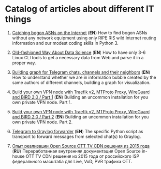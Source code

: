 # Catalog of articles about different IT things

1. [Catching bogon ASNs on the Internet](https://freefd.github.io/articles/1_bogon_asns/) (**EN**)
    How to find bogon ASNs without any network equipment using only RIPE RIS wild Internet routing information and our modest coding skills in Python 3.

1. [Old-fashioned Way About Data Science](https://freefd.github.io/articles/2_old_fashioned_way_about_data_science/) (**EN**)
    How to have only 3-6 Linux CLI tools to get a necessary data from Web and parse it in a proper way.

1. [Building graph for Telegram chats, channels and their neighbors](https://freefd.github.io/articles/3_building_telegram_graph/) (**EN**)
    How to understand whether we are in information bubble created by the same authors of different channels, building a graph for visualization.

1. [Build your own VPN node with Traefik v2, MTProto Proxy, WireGuard and BIRD 2.0 / Part 1](https://freefd.github.io/articles/4_vpn_node_on_your_own_part_1/) (**EN**)
    Building an uncommon installation for you own private VPN node. Part 1.

1. [Build your own VPN node with Traefik v2, MTProto Proxy, WireGuard and BIRD 2.0 / Part 2](https://freefd.github.io/articles/5_vpn_node_on_your_own_part_2/) (**EN**)
    Building an uncommon installation for you own private VPN node. Part 2.

1. [Telegram to Graylog forwarder](https://freefd.github.io/articles/6_telegram_chatlog/) (**EN**)
    The specific Python script as transport to forward messages from selected chat(s) to Graylog.

1. [Опыт реализации Open Source OTT TV CDN решения из 2015 года](https://freefd.github.io/articles/7_open_source_cdn/) (**RU**)
    Переработанная внутренняя документация Open Source in-house OTT TV CDN решения из 2015 года от российского ISP федерального масштаба для Live, VoD, PVR трафика OTT.
